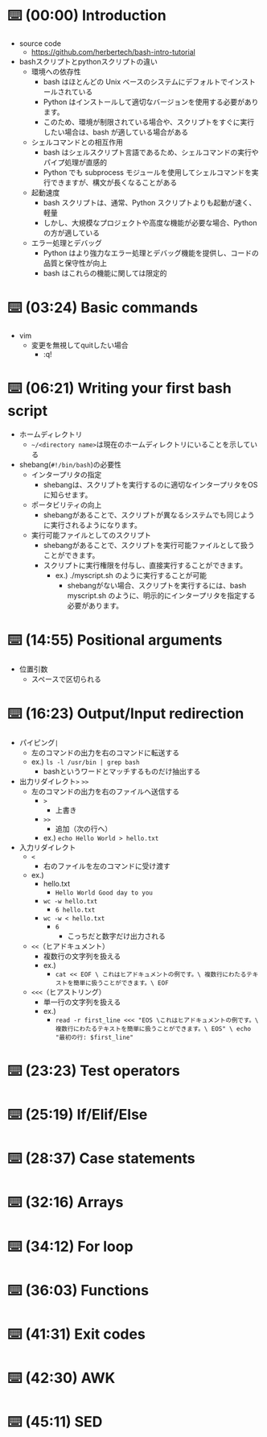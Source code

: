 # ⌨️ (00:00) Introduction
- source code
  - https://github.com/herbertech/bash-intro-tutorial
- bashスクリプトとpythonスクリプトの違い
  - 環境への依存性
    - bash はほとんどの Unix ベースのシステムにデフォルトでインストールされている
    - Python はインストールして適切なバージョンを使用する必要があります。
    - このため、環境が制限されている場合や、スクリプトをすぐに実行したい場合は、bash が適している場合がある
  - シェルコマンドとの相互作用
    - bash はシェルスクリプト言語であるため、シェルコマンドの実行やパイプ処理が直感的
    - Python でも subprocess モジュールを使用してシェルコマンドを実行できますが、構文が長くなることがある
  - 起動速度
    - bash スクリプトは、通常、Python スクリプトよりも起動が速く、軽量
    - しかし、大規模なプロジェクトや高度な機能が必要な場合、Python の方が適している
  - エラー処理とデバッグ
    - Python はより強力なエラー処理とデバッグ機能を提供し、コードの品質と保守性が向上
    - bash はこれらの機能に関しては限定的
# ⌨️ (03:24) Basic commands
- vim
  - 変更を無視してquitしたい場合
    - :q!
# ⌨️ (06:21) Writing your first bash script
- ホームディレクトリ
  - `~/<directory name>`は現在のホームディレクトリにいることを示している
- shebang(`#!/bin/bash`)の必要性
  - インタープリタの指定
    - shebangは、スクリプトを実行するのに適切なインタープリタをOSに知らせます。
  - ポータビリティの向上
    - shebangがあることで、スクリプトが異なるシステムでも同じように実行されるようになります。
  - 実行可能ファイルとしてのスクリプト
    - shebangがあることで、スクリプトを実行可能ファイルとして扱うことができます。
    - スクリプトに実行権限を付与し、直接実行することができます。
      - ex.) ./myscript.sh のように実行することが可能
        - shebangがない場合、スクリプトを実行するには、bash myscript.sh のように、明示的にインタープリタを指定する必要があります。
# ⌨️ (14:55) Positional arguments
- 位置引数
  - スペースで区切られる
# ⌨️ (16:23) Output/Input redirection
- パイピング`|`
  - 左のコマンドの出力を右のコマンドに転送する
  - ex.) `ls -l /usr/bin | grep bash`
    - bashというワードとマッチするものだけ抽出する
- 出力リダイレクト`>` `>>`
  - 左のコマンドの出力を右のファイルへ送信する
    - `>`
      - 上書き
    - `>>`
      - 追加（次の行へ） 
    - ex.) `echo Hello World > hello.txt`
- 入力リダイレクト
  - `<`
    - 右のファイルを左のコマンドに受け渡す
  - ex.)
    - hello.txt
      - `Hello World Good day to you`
    - `wc -w hello.txt`
      - `6 hello.txt`
    - `wc -w < hello.txt`
      - `6`
        - こっちだと数字だけ出力される
  - `<<`（ヒアドキュメント）
    - 複数行の文字列を扱える
    - ex.)
      - `cat << EOF \ これはヒアドキュメントの例です。\ 複数行にわたるテキストを簡単に扱うことができます。\ EOF`
  - `<<<`（ヒアストリング）
    - 単一行の文字列を扱える
    - ex.)
      - `read -r first_line <<< "EOS \これはヒアドキュメントの例です。\ 複数行にわたるテキストを簡単に扱うことができます。\ EOS" \ echo "最初の行: $first_line"`
# ⌨️ (23:23) Test operators
# ⌨️ (25:19) If/Elif/Else
# ⌨️ (28:37) Case statements
# ⌨️ (32:16) Arrays
# ⌨️ (34:12) For loop
# ⌨️ (36:03) Functions
# ⌨️ (41:31) Exit codes
# ⌨️ (42:30) AWK
# ⌨️ (45:11) SED